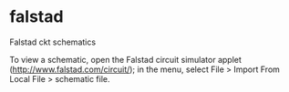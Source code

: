 # falstad
Falstad ckt schematics

To view a schematic, open the Falstad circuit simulator applet (http://www.falstad.com/circuit/); in the menu, select File > Import From Local File > schematic file. 
